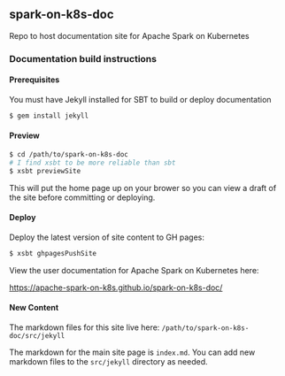 ## spark-on-k8s-doc
Repo to host documentation site for Apache Spark on Kubernetes

### Documentation build instructions

#### Prerequisites
You must have Jekyll installed for SBT to build or deploy documentation
```bash
$ gem install jekyll
```

#### Preview
```bash
$ cd /path/to/spark-on-k8s-doc
# I find xsbt to be more reliable than sbt
$ xsbt previewSite
```
This will put the home page up on your brower so you can view a draft of the site before committing or deploying.

#### Deploy
Deploy the latest version of site content to GH pages:
```bash
$ xsbt ghpagesPushSite
```
View the user documentation for Apache Spark on Kubernetes here:

https://apache-spark-on-k8s.github.io/spark-on-k8s-doc/

#### New Content
The markdown files for this site live here:
`/path/to/spark-on-k8s-doc/src/jekyll`

The markdown for the main site page is `index.md`.
You can add new markdown files to the `src/jekyll` directory as needed.
